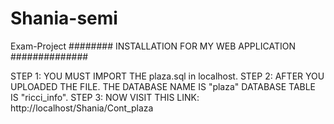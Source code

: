 # Shania-semi
Exam-Project
######## INSTALLATION FOR MY WEB APPLICATION ##############


STEP 1: YOU MUST IMPORT THE plaza.sql in localhost.
STEP 2: AFTER YOU UPLOADED THE FILE. THE DATABASE NAME IS "plaza" DATABASE TABLE IS "ricci_info".
STEP 3: NOW VISIT THIS LINK: http://localhost/Shania/Cont_plaza

